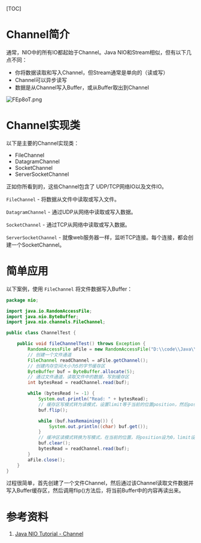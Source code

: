 [TOC]

# Channel简介

通常，NIO中的所有IO都起始于Channel。Java NIO和Stream相似，但有以下几点不同：  

- 你将数据读取和写入Channel，但Stream通常是单向的（读或写）
- Channel可以异步读写
- 数据是从Channel写入Buffer，或从Buffer取出到Channel

![FEp8oT.png](https://s1.ax1x.com/2018/11/27/FEp8oT.png)  

# Channel实现类

以下是主要的Channel实现类：  

- FileChannel
- DatagramChannel
- SocketChannel
- ServerSocketChannel

正如你所看到的，这些Channel包含了 UDP/TCP网络IO以及文件IO。  

`FileChannel` - 将数据从文件中读取或写入文件。  

`DatagramChannel` - 通过UDP从网络中读取或写入数据。  

`SocketChannel`  - 通过TCP从网络中读取或写入数据。  

`ServerSocketChannel`  - 就像web服务器一样，监听TCP连接。每个连接，都会创建一个SocketChannel。  



# 简单应用

以下案例，使用 `FileChannel` 将文件数据写入Buffer：  

```java
package nio;

import java.io.RandomAccessFile;
import java.nio.ByteBuffer;
import java.nio.channels.FileChannel;

public class ChannelTest {

    public void fileChannelTest() throws Exception {
        RandomAccessFile aFile = new RandomAccessFile("D:\\code\\Java\\src\\nio\\nio-data.txt", "rw");
        // 创建一个文件通道
        FileChannel readChannel = aFile.getChannel();
        // 创建内存空间大小为5的字节缓存区
        ByteBuffer buf = ByteBuffer.allocate(5);
        // 通过文件通道，读取文件中的数据，写到缓存区
        int bytesRead = readChannel.read(buf);

        while (bytesRead != -1) {
            System.out.println("Read: " + bytesRead);
            // 缓存区写模式转为读模式，设置limit等于当前的位置position，然后position置为0，capacity不变
            buf.flip();

            while (buf.hasRemaining()) {
                System.out.println((char) buf.get());
            }
            // 缓冲区读模式转换为写模式，在当前的位置，将position设为0，limit设置为与capacity相同
            buf.clear();
            bytesRead = readChannel.read(buf);
        }
        aFile.close();
    }
}
```

过程很简单，首先创建了一个文件Channel，然后通过该Channel读取文件数据并写入Buffer缓存区，然后调用flip()方法后，将当前Buffer中的内容再读出来。



# 参考资料

1. [Java NIO Tutorial - Channel](http://tutorials.jenkov.com/java-nio/channels.html)